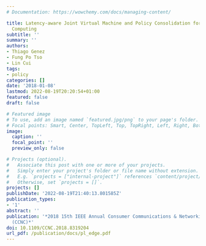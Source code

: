 ```yaml
---
# Documentation: https://wowchemy.com/docs/managing-content/

title: Latency-aware Joint Virtual Machine and Policy Consolidation for Mobile Edge
  Computing
subtitle: ''
summary: ''
authors:
- Thiago Genez
- Fung Po Tso
- Lin Cui
tags:
- policy
categories: []
date: '2018-01-08'
lastmod: 2022-08-19T20:20:54+01:00
featured: false
draft: false

# Featured image
# To use, add an image named `featured.jpg/png` to your page's folder.
# Focal points: Smart, Center, TopLeft, Top, TopRight, Left, Right, BottomLeft, Bottom, BottomRight.
image:
  caption: ''
  focal_point: ''
  preview_only: false

# Projects (optional).
#   Associate this post with one or more of your projects.
#   Simply enter your project's folder or file name without extension.
#   E.g. `projects = ["internal-project"]` references `content/project/deep-learning/index.md`.
#   Otherwise, set `projects = []`.
projects: []
publishDate: '2022-08-19T21:40:13.801585Z'
publication_types:
- '1'
abstract: ''
publication: '*2018 15th IEEE Annual Consumer Communications & Networking Conference
  (CCNC)*'
doi: 10.1109/CCNC.2018.8319204
url_pdf: /publication/docs/pl_edge.pdf
---
```

